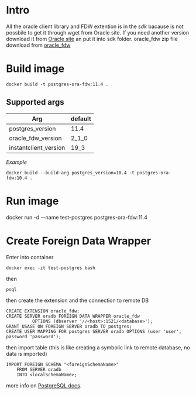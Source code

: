 # Intro
All the oracle client library and FDW extention is in the _sdk_ bacause is not possbile to get it through wget from Oracle site.
If you need another version download it from [Oracle site](https://www.oracle.com/database/technologies/instant-client/downloads.html) an put it into sdk folder.
oracle_fdw zip file download from [oracle_fdw](https://github.com/laurenz/oracle_fdw/releases)
# Build image
```console
docker build -t postgres-ora-fdw:11.4 .
```
## Supported args

| Arg                   | default       |
| -------------         | ------------- |
| postgres_version      | 11.4          |
| oracle_fdw_version    | 2_1_0         |
| instantclient_version | 19_3          |

*Example*
```console
docker build --build-arg postgres_version=10.4 -t postgres-ora-fdw:10.4 .
```
# Run image
docker run -d  --name test-postgres postgres-ora-fdw:11.4

# Create Foreign Data Wrapper
Enter into container
```console
docker exec -it test-postgres bash
```

then

```console
psql
```

then create the extension and the connection to remote DB

```console
CREATE EXTENSION oracle_fdw;
CREATE SERVER oradb FOREIGN DATA WRAPPER oracle_fdw
          OPTIONS (dbserver '//<host>:1521/<database>');
GRANT USAGE ON FOREIGN SERVER oradb TO postgres;
CREATE USER MAPPING FOR postgres SERVER oradb OPTIONS (user 'user', password 'password');
```
then import table (this is like creating a symbolic link to remote database, no data is imported)
```console
IMPORT FOREIGN SCHEMA "<foreignSchemaName>"
    FROM SERVER oradb
    INTO <localSchemaName>;
```

more info on [PostgreSQL docs](https://www.postgresql.org/docs/10/sql-importforeignschema.html).
